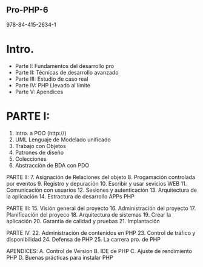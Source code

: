 ## Pro-PHP-6
978-84-415-2634-1

# Intro.
- Parte I: Fundamentos del desarrollo pro
- Parte II: Técnicas de desarrollo avanzado
- Parte III: Estudio de caso real
- Parte IV: PHP Llevado al límite
- Parte V: Apendices

# PARTE I:

1. Intro. a POO (http://)
2. UML Lenguaje de Modelado unificado
3. Trabajo con Objetos
4. Patrones de diseño
5. Colecciones
6. Abstracción de BDA con PDO

PARTE II: 
7. Asignación de Relaciones del objeto
8. Progamación controlada por eventos
9. Registro y depuración
10. Escribir y usar sevicios WEB
11. Comunicación con usuarios
12. Sesiones y autenticación
13. Arquitectura de la aplicación
14. Estractura de desarrollo APPs PHP

PARTE III:
15. Visión general del proyecto
16. Administración del proyecto
17. Planificación del proyeco
18. Arquitectura de sistemas
19. Crear la aplicación
20. Garantia de calidad y pruebas
21. Implantación

PARTE IV:
22. Administración de contenidos en PHP
23. Control de tráfico y disponibilidad
24. Defensa de PHP
25. La carrera pro. de PHP

APENDICES:
A. Control de Version
B. IDE de PHP
C. Ajuste de rendimiento PHP
D. Buenas prácticas para instalar PHP


